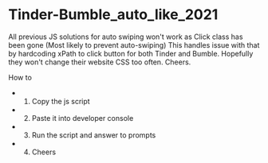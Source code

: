 # Tinder-Bumble_auto_like_2021
All previous JS solutions for auto swiping won't work as Click class has been gone (Most likely to prevent auto-swiping)
This handles issue with that by hardcoding xPath to click button for both Tinder and Bumble.
Hopefully they won't change their website CSS too often. 
Cheers. 

How to
- 1. Copy the js script
- 2. Paste it into developer console
- 3. Run the script and answer to prompts
- 4. Cheers
